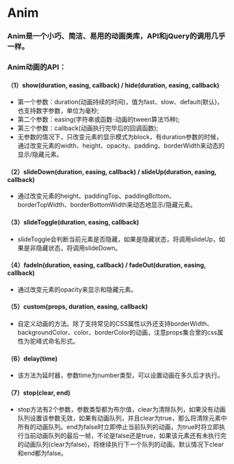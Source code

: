 # Anim
### Anim是一个小巧、简洁、易用的动画类库，API和jQuery的调用几乎一样。
### Anim动画的API：
#### （1）show(duration, easing, callback) / hide(duration, easing, callback)
* 第一个参数：duration(动画持续的时间)，值为fast、slow、default(默认)，也支持数字参数，单位为毫秒; 
* 第二个参数：easing(字符串或函数-动画的tween算法15种); 
* 第三个参数：callback(动画执行完毕后的回调函数);
* 无参数的情况下，只改变元素的显示模式为block，有duration参数的时候，通过改变元素的width、height、opacity、padding、borderWidth来动态的显示/隐藏元素。

#### （2）slideDown(duration, easing, callback) / slideUp(duration, easing, callback)
* 通过改变元素的height、paddingTop、paddingBottom、borderTopWidth、borderBottomWidth来动态地显示/隐藏元素。

#### （3）slideToggle(duration, easing, callback)
* slideToggle会判断当前元素是否隐藏，如果是隐藏状态，将调用slideUp，如果是非隐藏状态，将调用slideDown。

#### （4）fadeIn(duration, easing, callback) / fadeOut(duration, easing, callback)
* 通过改变元素的opacity来显示和隐藏元素。

#### （5）custom(props, duration, easing, callback)
* 自定义动画的方法。除了支持常见的CSS属性以外还支持borderWidth、backgroundColor、color、borderColor的动画，注意props集合里的css属性为驼峰式命名形式。

#### （6）delay(time)
* 该方法为延时器，参数time为number类型，可以设置动画在多久后才执行。

#### （7）stop(clear, end)
* stop方法有2个参数，参数类型都为布尔值，clear为清除队列，如果没有动画队列设置该参数无效，如果有动画队列，并且clear为true，那么将清除元素中所有的动画队列。end为false时立即停止当前队列的动画，为true时将立即执行当前动画队列的最后一帧，不论是false还是true，如果该元素还有未执行完的动画队列(clear为false)，将继续执行下一个队列的动画。默认情况下clear和end都为false。
